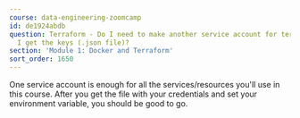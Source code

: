 ```yaml
---
course: data-engineering-zoomcamp
id: de1924abdb
question: Terraform - Do I need to make another service account for terraform before
  I get the keys (.json file)?
section: 'Module 1: Docker and Terraform'
sort_order: 1650
---
```


One service account is enough for all the services/resources you'll use in this course. After you get the file with your credentials and set your environment variable, you should be good to go.

